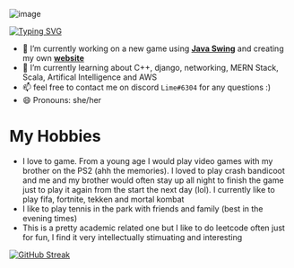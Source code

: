 
![image](https://user-images.githubusercontent.com/41571606/185773744-809c7f22-667d-499c-bcb6-8d9995abd5bc.png)

[![Typing SVG](https://readme-typing-svg.herokuapp.com?font=Fira+Code&pause=1000&color=4F5A6B&width=435&lines=Hi%2C+my+name+is+Ariana;Currently+working+on+some+projects)](https://git.io/typing-svg)

- 🔭 I’m currently working on a new game using [**Java Swing**](https://github.com/Investmentbanking/BreakoutGame) and creating my own [**website**](https://github.com/Investmentbanking/InvestmentBanking.github.io) 
- 🌱 I’m currently learning about C++, django, networking, MERN Stack, Scala, Artifical Intelligence and AWS
- 📫 feel free to contact me on discord `Lime#6304` for any questions :)
- 😄 Pronouns: she/her

# My Hobbies
- I love to game. From a young age I would play video games with my brother on the PS2 (ahh the memories). I loved to play crash bandicoot and me and my brother would often stay up all night to finish the game just to play it again from the start the next day (lol). I currently like to play fifa, fortnite, tekken and mortal kombat
- I like to play tennis in the park with friends and family (best in the evening times)
- This is a pretty academic related one but I like to do leetcode often just for fun, I find it very intellectually stimuating and interesting

[![GitHub Streak](https://github-readme-streak-stats.herokuapp.com?user=InvestmentBanking&theme=android-dark)](https://git.io/streak-stats)


<!--
**Investmentbanking/InvestmentBanking** is a ✨ _special_ ✨ repository because its `README.md` (this file) appears on your GitHub profile.

Here are some ideas to get you started:

- 🔭 I’m currently working on ... 
- 🌱 I’m currently learning ...
- 👯 I’m looking to collaborate on ...
- 🤔 I’m looking for help with ...
- 💬 Ask me about ...
- 📫 How to reach me: ...
- 😄 Pronouns: ...
- ⚡ Fun fact: ...
-->
